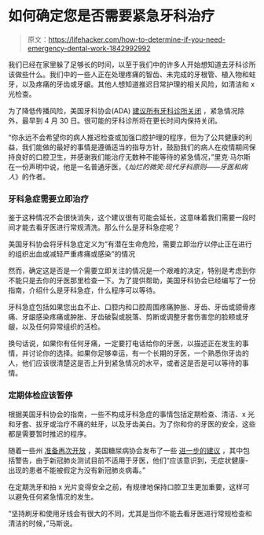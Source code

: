 # 如何确定您是否需要紧急牙科治疗

> 原文：<https://lifehacker.com/how-to-determine-if-you-need-emergency-dental-work-1842992992>

我们已经在家里躲了足够长的时间，以至于我们中的许多人开始想知道去牙科诊所该做些什么。我们中的一些人正在处理疼痛的智齿、未完成的牙根管、植入物和蛀牙，以及疼痛的牙齿或牙龈。其他人想知道推迟日常护理的相关风险，如清洁和 x 光检查。



为了降低传播风险，美国牙科协会(ADA) [建议所有牙科诊所关闭](https://www.ada.org/en/publications/ada-news/2020-archive/april/ada-urges-dentists-to-heed-april-30-interim-postponement-recommendation) ，紧急情况除外，最早到 4 月 30 日。很可能的牙科诊所将在更长时间内保持关闭。

“你永远不会希望你的病人推迟检查或加强口腔护理的程序，但为了公共健康的利益，我们能做的最好的事情是遵循适当的指导方针，鼓励我们的病人在疫情期间保持良好的口腔卫生，并感谢我们能治疗无数种不能等待的紧急情况，”里克·马尔斯在一份声明中说，他是一名普通牙医，《*灿烂的微笑:现代牙科原则——牙医和病人*》的作者。

### 牙科急症需要立即治疗

鉴于这种情况不会很快消失，这个建议很有可能会延长，这意味着我们需要一段时间才能去看牙医进行常规清洗。那么什么是牙科急症呢？

美国牙科协会将牙科急症定义为“有潜在生命危险，需要立即治疗以停止正在进行的组织出血或减轻严重疼痛或感染”的情况

然而，确定这是否是一个需要立即关注的情况是一个艰难的决定，特别是考虑到你不能只是去你的牙医那里检查一下。为了提供帮助，美国牙科协会已经编写了一份指南，介绍什么是牙科急症，什么程序可以等待。

牙科急症包括如果您出血不止、口腔内和口腔周围疼痛肿胀、牙齿、牙齿或颌骨疼痛、牙龈感染疼痛或肿胀、牙齿破裂或脱落、剪断或调整牙套伤害您的脸颊或牙龈，以及任何异常组织的活检。

换句话说，如果你有任何牙痛，一定要打电话给你的牙医，以描述正在发生的事情，并讨论你的选择。如果你足够幸运，有一个长期的牙医，一个熟悉你牙齿的人，他们应该很清楚这是否上升到紧急情况的水平，或者这是否是可以等待的事情。

### 定期体检应该暂停

根据美国牙科协会的指南，一些不构成牙科急症的事情包括定期检查、清洁、x 光和牙套、拔牙或治疗不痛的蛀牙，以及牙齿美白。为了你和你的牙医的安全，这些都是需要暂时推迟的程序。

随着一些州 [准备再次开放](https://www.vox.com/policy-and-politics/2020/4/21/21229954/reopening-georgia-south-carolina-tennessee) ，美国糖尿病协会发布了一些 [进一步的建议](https://www.ada.org/en/publications/ada-news/2020-archive/april/ada-offers-interim-guidance-as-dentists-consider-reopening-practices) ，其中包括警告，由于新冠肺炎测试目前不适用于牙医，他们“应该意识到，无症状健康- 出现的患者不能被假定为没有新冠肺炎病毒。”

在定期洗牙和拍 x 光片变得安全之前，有规律地保持口腔卫生更加重要，这样可以避免任何紧急情况的发生。

“坚持刷牙和使用牙线会有很大的不同，尤其是当你不能去看牙医进行常规检查和清洁的时候，”马斯说。